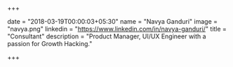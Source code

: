 +++

date = "2018-03-19T00:00:03+05:30" 
name = "Navya Ganduri"
image = "navya.png"
linkedin = "https://www.linkedin.com/in/navya-ganduri/"
title = "Consultant"
description = "Product Manager, UI/UX Engineer with a passion for Growth Hacking."

+++